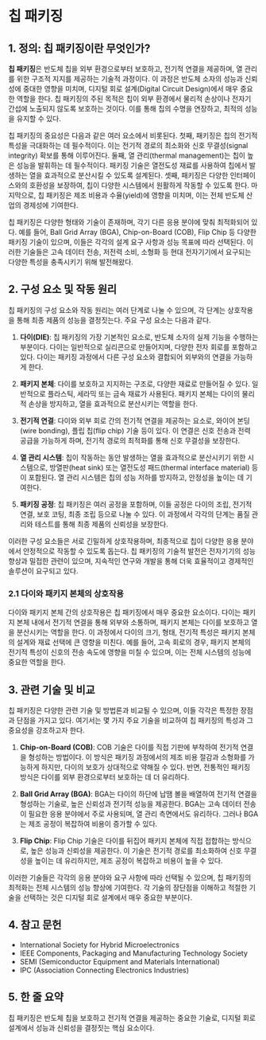 # 칩 패키징

## 1. 정의: **칩 패키징**이란 무엇인가?
**칩 패키징**은 반도체 칩을 외부 환경으로부터 보호하고, 전기적 연결을 제공하며, 열 관리를 위한 구조적 지지를 제공하는 기술적 과정이다. 이 과정은 반도체 소자의 성능과 신뢰성에 중대한 영향을 미치며, 디지털 회로 설계(Digital Circuit Design)에서 매우 중요한 역할을 한다. 칩 패키징의 주된 목적은 칩이 외부 환경에서 물리적 손상이나 전자기 간섭에 노출되지 않도록 보호하는 것이다. 이를 통해 칩의 수명을 연장하고, 최적의 성능을 유지할 수 있다.

칩 패키징의 중요성은 다음과 같은 여러 요소에서 비롯된다. 첫째, 패키징은 칩의 전기적 특성을 극대화하는 데 필수적이다. 이는 전기적 경로의 최소화와 신호 무결성(signal integrity) 확보를 통해 이루어진다. 둘째, 열 관리(thermal management)는 칩이 높은 성능을 발휘하는 데 필수적이다. 패키징 기술은 열전도성 재료를 사용하여 칩에서 발생하는 열을 효과적으로 분산시킬 수 있도록 설계된다. 셋째, 패키징은 다양한 인터페이스와의 호환성을 보장하여, 칩이 다양한 시스템에서 원활하게 작동할 수 있도록 한다. 마지막으로, 칩 패키징은 제조 비용과 수율(yield)에 영향을 미치며, 이는 전체 반도체 산업의 경제성에 기여한다.

칩 패키징은 다양한 형태와 기술이 존재하며, 각기 다른 응용 분야에 맞춰 최적화되어 있다. 예를 들어, Ball Grid Array (BGA), Chip-on-Board (COB), Flip Chip 등 다양한 패키징 기술이 있으며, 이들은 각각의 설계 요구 사항과 성능 목표에 따라 선택된다. 이러한 기술들은 고속 데이터 전송, 저전력 소비, 소형화 등 현대 전자기기에서 요구되는 다양한 특성을 충족시키기 위해 발전해왔다.

## 2. 구성 요소 및 작동 원리
칩 패키징의 구성 요소와 작동 원리는 여러 단계로 나눌 수 있으며, 각 단계는 상호작용을 통해 최종 제품의 성능을 결정짓는다. 주요 구성 요소는 다음과 같다.

1. **다이(DIE)**: 칩 패키징의 가장 기본적인 요소로, 반도체 소자의 실제 기능을 수행하는 부분이다. 다이는 일반적으로 실리콘으로 만들어지며, 다양한 전자 회로를 포함하고 있다. 다이는 패키징 과정에서 다른 구성 요소와 결합되어 외부와의 연결을 가능하게 한다.

2. **패키지 본체**: 다이를 보호하고 지지하는 구조로, 다양한 재료로 만들어질 수 있다. 일반적으로 플라스틱, 세라믹 또는 금속 재료가 사용된다. 패키지 본체는 다이의 물리적 손상을 방지하고, 열을 효과적으로 분산시키는 역할을 한다.

3. **전기적 연결**: 다이와 외부 회로 간의 전기적 연결을 제공하는 요소로, 와이어 본딩(wire bonding), 플립 칩(flip chip) 기술 등이 있다. 이 연결은 신호 전송과 전력 공급을 가능하게 하며, 전기적 경로의 최적화를 통해 신호 무결성을 보장한다.

4. **열 관리 시스템**: 칩이 작동하는 동안 발생하는 열을 효과적으로 분산시키기 위한 시스템으로, 방열판(heat sink) 또는 열전도성 패드(thermal interface material) 등이 포함된다. 열 관리 시스템은 칩의 성능 저하를 방지하고, 안정성을 높이는 데 기여한다.

5. **패키징 공정**: 칩 패키징은 여러 공정을 포함하며, 이들 공정은 다이의 조립, 전기적 연결, 보호 코팅, 최종 조립 등으로 나눌 수 있다. 이 과정에서 각각의 단계는 품질 관리와 테스트를 통해 최종 제품의 신뢰성을 보장한다.

이러한 구성 요소들은 서로 긴밀하게 상호작용하며, 최종적으로 칩이 다양한 응용 분야에서 안정적으로 작동할 수 있도록 돕는다. 칩 패키징의 기술적 발전은 전자기기의 성능 향상과 밀접한 관련이 있으며, 지속적인 연구와 개발을 통해 더욱 효율적이고 경제적인 솔루션이 요구되고 있다.

### 2.1 다이와 패키지 본체의 상호작용
다이와 패키지 본체 간의 상호작용은 칩 패키징에서 매우 중요한 요소이다. 다이는 패키지 본체 내에서 전기적 연결을 통해 외부와 소통하며, 패키지 본체는 다이를 보호하고 열을 분산시키는 역할을 한다. 이 과정에서 다이의 크기, 형태, 전기적 특성은 패키지 본체의 설계와 재료 선택에 큰 영향을 미친다. 예를 들어, 고속 회로의 경우, 패키지 본체의 전기적 특성이 신호의 전송 속도에 영향을 미칠 수 있으며, 이는 전체 시스템의 성능에 중요한 역할을 한다.

## 3. 관련 기술 및 비교
칩 패키징은 다양한 관련 기술 및 방법론과 비교될 수 있으며, 이들 각각은 특정한 장점과 단점을 가지고 있다. 여기서는 몇 가지 주요 기술을 비교하여 칩 패키징의 특성과 그 중요성을 강조하고자 한다.

1. **Chip-on-Board (COB)**: COB 기술은 다이를 직접 기판에 부착하여 전기적 연결을 형성하는 방법이다. 이 방식은 패키징 과정에서의 제조 비용 절감과 소형화를 가능하게 하지만, 다이의 보호가 상대적으로 약해질 수 있다. 반면, 전통적인 패키징 방식은 다이를 외부 환경으로부터 보호하는 데 더 유리하다.

2. **Ball Grid Array (BGA)**: BGA는 다이의 하단에 납땜 볼을 배열하여 전기적 연결을 형성하는 기술로, 높은 신뢰성과 전기적 성능을 제공한다. BGA는 고속 데이터 전송이 필요한 응용 분야에서 주로 사용되며, 열 관리 측면에서도 유리하다. 그러나 BGA는 제조 공정이 복잡하여 비용이 증가할 수 있다.

3. **Flip Chip**: Flip Chip 기술은 다이를 뒤집어 패키지 본체에 직접 접합하는 방식으로, 높은 성능과 신뢰성을 제공한다. 이 기술은 전기적 경로를 최소화하여 신호 무결성을 높이는 데 유리하지만, 제조 공정이 복잡하고 비용이 높을 수 있다.

이러한 기술들은 각각의 응용 분야와 요구 사항에 따라 선택될 수 있으며, 칩 패키징의 최적화는 전체 시스템의 성능 향상에 기여한다. 각 기술의 장단점을 이해하고 적절한 기술을 선택하는 것은 디지털 회로 설계에서 매우 중요한 부분이다.

## 4. 참고 문헌
- International Society for Hybrid Microelectronics
- IEEE Components, Packaging and Manufacturing Technology Society
- SEMI (Semiconductor Equipment and Materials International)
- IPC (Association Connecting Electronics Industries)

## 5. 한 줄 요약
칩 패키징은 반도체 칩을 보호하고 전기적 연결을 제공하는 중요한 기술로, 디지털 회로 설계에서 성능과 신뢰성을 결정짓는 핵심 요소이다.